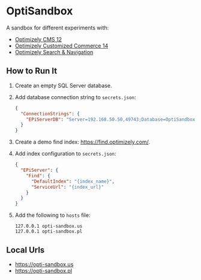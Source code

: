 # OptiSandbox

A sandbox for different experiments with:

- [Optimizely CMS 12](https://docs.developers.optimizely.com/content-management-system/docs/getting-started)
- [Optimizely Customized Commerce 14](https://docs.developers.optimizely.com/customized-commerce/docs/system-overview)
- [Optimizely Search & Navigation](https://docs.developers.optimizely.com/digital-experience-platform/v1.1.0-search-and-navigation/docs/getting-started)

## How to Run It

1. Create an empty SQL Server database.
2. Add database connection string to `secrets.json`:

    ```json
    {
      "ConnectionStrings": {
        "EPiServerDB": "Server=192.168.50.50,49743;Database=OptiSandboxCms;User Id=OptiSandboxUser;Password=g23g4gv$RWEGXbxc_3;TrustServerCertificate=True;"
      }
    }
    ```

3. Create a demo find index: <https://find.optimizely.com/>.
4. Add index configuration to `secrets.json`:

    ```json
    {
      "EPiServer": {
        "Find": {
          "DefaultIndex": "{index_name}",
          "ServiceUrl": "{index_url}"
        }
      }
    }
    ```

5. Add the following to `hosts` file:

    ```text
    127.0.0.1 opti-sandbox.us
    127.0.0.1 opti-sandbox.pl
    ```

## Local Urls

- <https://opti-sandbox.us>
- <https://opti-sandbox.pl>

